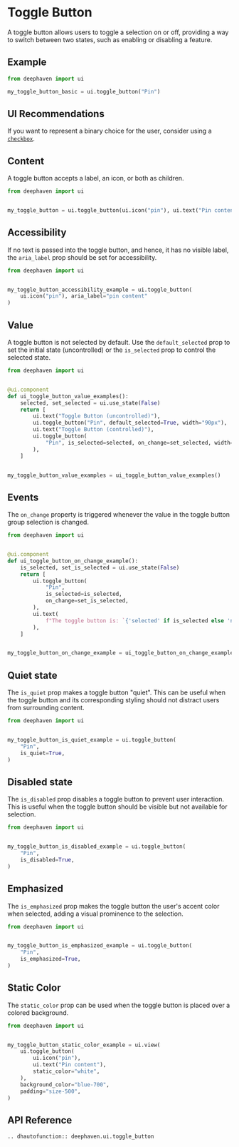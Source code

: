 # Toggle Button

A toggle button allows users to toggle a selection on or off, providing a way to switch between two states, such as enabling or disabling a feature.

## Example

```python
from deephaven import ui

my_toggle_button_basic = ui.toggle_button("Pin")
```

## UI Recommendations

If you want to represent a binary choice for the user, consider using a [`checkbox`](./checkbox.md).


## Content

A toggle button accepts a label, an icon, or both as children.

```python
from deephaven import ui


my_toggle_button = ui.toggle_button(ui.icon("pin"), ui.text("Pin content"))
```


## Accessibility

If no text is passed into the toggle button, and hence, it has no visible label, the `aria_label` prop should be set for accessibility.

```python
from deephaven import ui


my_toggle_button_accessibility_example = ui.toggle_button(
    ui.icon("pin"), aria_label="pin content"
)
```


## Value

A toggle button is not selected by default. Use the `default_selected` prop to set the initial state (uncontrolled) or the `is_selected` prop to control the selected state.

```python
from deephaven import ui


@ui.component
def ui_toggle_button_value_examples():
    selected, set_selected = ui.use_state(False)
    return [
        ui.text("Toggle Button (uncontrolled)"),
        ui.toggle_button("Pin", default_selected=True, width="90px"),
        ui.text("Toggle Button (controlled)"),
        ui.toggle_button(
            "Pin", is_selected=selected, on_change=set_selected, width="90px"
        ),
    ]


my_toggle_button_value_examples = ui_toggle_button_value_examples()
```


## Events

The `on_change` property is triggered whenever the value in the toggle button group selection is changed.

```python
from deephaven import ui


@ui.component
def ui_toggle_button_on_change_example():
    is_selected, set_is_selected = ui.use_state(False)
    return [
        ui.toggle_button(
            "Pin",
            is_selected=is_selected,
            on_change=set_is_selected,
        ),
        ui.text(
            f"The toggle button is: `{'selected' if is_selected else 'not selected'}`"
        ),
    ]


my_toggle_button_on_change_example = ui_toggle_button_on_change_example()
```


## Quiet state

The `is_quiet` prop makes a toggle button "quiet". This can be useful when the toggle button and its corresponding styling should not distract users from surrounding content.

```python
from deephaven import ui


my_toggle_button_is_quiet_example = ui.toggle_button(
    "Pin",
    is_quiet=True,
)
```


## Disabled state

The `is_disabled` prop disables a toggle button to prevent user interaction. This is useful when the toggle button should be visible but not available for selection.

```python
from deephaven import ui


my_toggle_button_is_disabled_example = ui.toggle_button(
    "Pin",
    is_disabled=True,
)
```


## Emphasized

The `is_emphasized` prop makes the toggle button the user's accent color when selected, adding a visual prominence to the selection.

```python
from deephaven import ui


my_toggle_button_is_emphasized_example = ui.toggle_button(
    "Pin",
    is_emphasized=True,
)
```


## Static Color

The `static_color` prop can be used when the toggle button is placed over a colored background.

```python
from deephaven import ui


my_toggle_button_static_color_example = ui.view(
    ui.toggle_button(
        ui.icon("pin"),
        ui.text("Pin content"),
        static_color="white",
    ),
    background_color="blue-700",
    padding="size-500",
)
```

## API Reference

```{eval-rst}
.. dhautofunction:: deephaven.ui.toggle_button
```